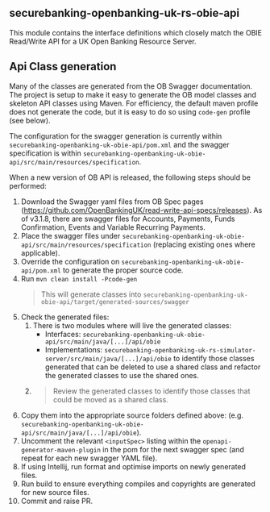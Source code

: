 ## securebanking-openbanking-uk-rs-obie-api

This module contains the interface definitions which closely match the OBIE Read/Write API for a UK Open Banking Resource Server.

## Api Class generation
Many of the classes are generated from the OB Swagger documentation. The project is setup to make it easy to generate
the  OB model classes and skeleton API classes using Maven. For efficiency, the default maven profile does not generate
the code, but it is easy to do so using `code-gen` profile (see below).

The configuration for the swagger generation is currently within `securebanking-openbanking-uk-obie-api/pom.xml`
and the swagger specification is within `securebanking-openbanking-uk-obie-api/src/main/resources/specification`.

When a new version of OB API is released, the following steps should be performed:
1. Download the Swagger yaml files from OB Spec pages (https://github.com/OpenBankingUK/read-write-api-specs/releases).
   As of v3.1.8, there are swagger files for Accounts, Payments, Funds Confirmation, Events and Variable Recurring Payments.
1. Place the swagger files under `securebanking-openbanking-uk-obie-api/src/main/resources/specification` (replacing existing ones where applicable).
1. Override the configuration on `securebanking-openbanking-uk-obie-api/pom.xml` to generate the proper source code.
1. Run ```mvn clean install -Pcode-gen```
   > This will generate classes into `securebanking-openbanking-uk-obie-api/target/generated-sources/swagger`
1. Check the generated files:
    1. There is two modules where will live the generated classes:
       - Interfaces: `securebanking-openbanking-uk-obie-api/src/main/java/[...]/api/obie`
       - Implementations: `securebanking-openbanking-uk-rs-simulator-server/src/main/java/[...]/api/obie`
       to identify those classes generated that can be deleted to use a shared class and refactor the generated classes to use the shared ones.
    2. > Review the generated classes to identify those classes that could be moved as a shared class.
1. Copy them into the appropriate source folders defined above: (e.g. `securebanking-openbanking-uk-obie-api/src/main/java/[...]/api/obie`).
1. Uncomment the relevant `<inputSpec>` listing within the `openapi-generator-maven-plugin` in the pom for the next
   swagger spec (and repeat for each new swagger YAML file).
1. If using Intellij, run format and optimise imports on newly generated files.
1. Run build to ensure everything compiles and copyrights are generated for new source files.
1. Commit and raise PR.
